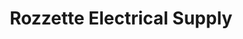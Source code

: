 ---
title: "Rozzette Electrical Supply"
url: /catarman/rozzette-electrical-supply/
shop: Eisenwaren
---